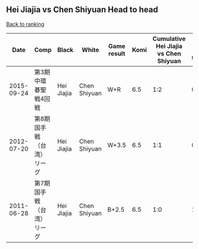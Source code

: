## Hei Jiajia vs Chen Shiyuan Head to head

[Back to ranking](../../index.md)




| **Date** | **Comp** | **Black** | **White** | **Game result** | **Komi** | **Cumulative Hei Jiajia vs Chen Shiyuan** | **Hei Jiajia streak** | **Chen Shiyuan streak** | 
| --- | --- | --- | --- | --- | --- | --- | --- | --- |
| 2015-09-24 | 第3期中環碁聖戦4回戦 | Hei Jiajia | Chen Shiyuan | W+R | 6.5 | 1:2 | 0 | 2 | 
| 2012-07-20 | 第8期国手戦（台湾）リーグ | Hei Jiajia | Chen Shiyuan | W+3.5 | 6.5 | 1:1 | 0 | 1 | 
| 2011-06-28 | 第7期国手戦（台湾）リーグ | Hei Jiajia | Chen Shiyuan | B+2.5 | 6.5 | 1:0 | 1 | 0 |




